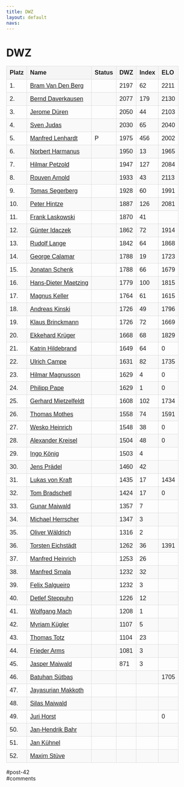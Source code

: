 ```yaml
---
title: DWZ 
layout: default
navs:
---
```

<div class="post-42 page type-page status-publish hentry" id="post-42">
<h1 class="entry-title">DWZ</h1>
<div class="entry-content">
<style>
		#dwzliste {
    		font-family: arial, sans-serif;
    		border-collapse: collapse;
    		width: 100%;
		}
		#dwzliste td, th {
    		border: 1px solid #dddddd;
    		text-align: left;
    		padding: 8px;
		}
		#dwzliste th {
    		background-color: #F5F5F5;
    		font-weight:bold;
		}
		#dwzliste tr:nth-child(odd) {
    		background-color: #F9F9F9;
		}
		</style><table id="dwzliste">
<tr>
<th>Platz</th>
<th align="left">Name</th>
<th>Status</th>
<th>DWZ</th>
<th>Index</th>
<th>ELO</th>
</tr>
<tr>
<td>1.</td>
<td><a href="http://www.schachbund.de/spieler/10013642.html" target="_blank"> Bram Van Den Berg</a></td>
<td></td>
<td>2197</td>
<td>62</td>
<td>2211</td>
</tr>
<tr>
<td>2.</td>
<td><a href="http://www.schachbund.de/spieler/10033664.html" target="_blank"> Bernd Daverkausen</a></td>
<td></td>
<td>2077</td>
<td>179</td>
<td>2130</td>
</tr>
<tr>
<td>3.</td>
<td><a href="http://www.schachbund.de/spieler/10040252.html" target="_blank"> Jerome Düren</a></td>
<td></td>
<td>2050</td>
<td>44</td>
<td>2103</td>
</tr>
<tr>
<td>4.</td>
<td><a href="http://www.schachbund.de/spieler/10096720.html" target="_blank"> Sven Judas</a></td>
<td></td>
<td>2030</td>
<td>65</td>
<td>2040</td>
</tr>
<tr>
<td>5.</td>
<td><a href="http://www.schachbund.de/spieler/10127270.html" target="_blank"> Manfred Lenhardt</a></td>
<td>P</td>
<td>1975</td>
<td>456</td>
<td>2002</td>
</tr>
<tr>
<td>6.</td>
<td><a href="http://www.schachbund.de/spieler/10611609.html" target="_blank"> Norbert Harmanus</a></td>
<td></td>
<td>1950</td>
<td>13</td>
<td>1965</td>
</tr>
<tr>
<td>7.</td>
<td><a href="http://www.schachbund.de/spieler/10163013.html" target="_blank"> Hilmar Petzold</a></td>
<td></td>
<td>1947</td>
<td>127</td>
<td>2084</td>
</tr>
<tr>
<td>8.</td>
<td><a href="http://www.schachbund.de/spieler/10004413.html" target="_blank"> Rouven Arnold</a></td>
<td></td>
<td>1933</td>
<td>43</td>
<td>2113</td>
</tr>
<tr>
<td>9.</td>
<td><a href="http://www.schachbund.de/spieler/10205260.html" target="_blank"> Tomas Segerberg</a></td>
<td></td>
<td>1928</td>
<td>60</td>
<td>1991</td>
</tr>
<tr>
<td>10.</td>
<td><a href="http://www.schachbund.de/spieler/10084564.html" target="_blank"> Peter Hintze</a></td>
<td></td>
<td>1887</td>
<td>126</td>
<td>2081</td>
</tr>
<tr>
<td>11.</td>
<td><a href="http://www.schachbund.de/spieler/10124735.html" target="_blank"> Frank Laskowski</a></td>
<td></td>
<td>1870</td>
<td>41</td>
<td></td>
</tr>
<tr>
<td>12.</td>
<td><a href="http://www.schachbund.de/spieler/10091944.html" target="_blank"> Günter Idaczek</a></td>
<td></td>
<td>1862</td>
<td>72</td>
<td>1914</td>
</tr>
<tr>
<td>13.</td>
<td><a href="http://www.schachbund.de/spieler/10040868.html" target="_blank"> Rudolf Lange</a></td>
<td></td>
<td>1842</td>
<td>64</td>
<td>1868</td>
</tr>
<tr>
<td>14.</td>
<td><a href="http://www.schachbund.de/spieler/10285337.html" target="_blank"> George Calamar</a></td>
<td></td>
<td>1788</td>
<td>19</td>
<td>1723</td>
</tr>
<tr>
<td>15.</td>
<td><a href="http://www.schachbund.de/spieler/10553797.html" target="_blank"> Jonatan Schenk</a></td>
<td></td>
<td>1788</td>
<td>66</td>
<td>1679</td>
</tr>
<tr>
<td>16.</td>
<td><a href="http://www.schachbund.de/spieler/10134510.html" target="_blank"> Hans-Dieter Maetzing</a></td>
<td></td>
<td>1779</td>
<td>100</td>
<td>1815</td>
</tr>
<tr>
<td>17.</td>
<td><a href="http://www.schachbund.de/spieler/10101963.html" target="_blank"> Magnus Keller</a></td>
<td></td>
<td>1764</td>
<td>61</td>
<td>1615</td>
</tr>
<tr>
<td>18.</td>
<td><a href="http://www.schachbund.de/spieler/10104296.html" target="_blank"> Andreas Kinski</a></td>
<td></td>
<td>1726</td>
<td>49</td>
<td>1796</td>
</tr>
<tr>
<td>19.</td>
<td><a href="http://www.schachbund.de/spieler/10024729.html" target="_blank"> Klaus Brinckmann</a></td>
<td></td>
<td>1726</td>
<td>72</td>
<td>1669</td>
</tr>
<tr>
<td>20.</td>
<td><a href="http://www.schachbund.de/spieler/10118325.html" target="_blank"> Ekkehard Krüger</a></td>
<td></td>
<td>1668</td>
<td>68</td>
<td>1829</td>
</tr>
<tr>
<td>21.</td>
<td><a href="http://www.schachbund.de/spieler/10083814.html" target="_blank"> Katrin Hildebrand</a></td>
<td></td>
<td>1649</td>
<td>64</td>
<td>0</td>
</tr>
<tr>
<td>22.</td>
<td><a href="http://www.schachbund.de/spieler/10029562.html" target="_blank"> Ulrich Campe</a></td>
<td></td>
<td>1631</td>
<td>82</td>
<td>1735</td>
</tr>
<tr>
<td>23.</td>
<td><a href="http://www.schachbund.de/spieler/10770951.html" target="_blank"> Hilmar Magnusson</a></td>
<td></td>
<td>1629</td>
<td>4</td>
<td>0</td>
</tr>
<tr>
<td>24.</td>
<td><a href="http://www.schachbund.de/spieler/10830177.html" target="_blank"> Philipp Pape</a></td>
<td></td>
<td>1629</td>
<td>1</td>
<td>0</td>
</tr>
<tr>
<td>25.</td>
<td><a href="http://www.schachbund.de/spieler/10143747.html" target="_blank"> Gerhard Mietzelfeldt</a></td>
<td></td>
<td>1608</td>
<td>102</td>
<td>1734</td>
</tr>
<tr>
<td>26.</td>
<td><a href="http://www.schachbund.de/spieler/10146805.html" target="_blank"> Thomas Mothes</a></td>
<td></td>
<td>1558</td>
<td>74</td>
<td>1591</td>
</tr>
<tr>
<td>27.</td>
<td><a href="http://www.schachbund.de/spieler/10078574.html" target="_blank"> Wesko Heinrich</a></td>
<td></td>
<td>1548</td>
<td>38</td>
<td>0</td>
</tr>
<tr>
<td>28.</td>
<td><a href="http://www.schachbund.de/spieler/10116442.html" target="_blank"> Alexander Kreisel</a></td>
<td></td>
<td>1504</td>
<td>48</td>
<td>0</td>
</tr>
<tr>
<td>29.</td>
<td><a href="http://www.schachbund.de/spieler/10110847.html" target="_blank"> Ingo König</a></td>
<td></td>
<td>1503</td>
<td>4</td>
<td></td>
</tr>
<tr>
<td>30.</td>
<td><a href="http://www.schachbund.de/spieler/10167436.html" target="_blank"> Jens Prädel</a></td>
<td></td>
<td>1460</td>
<td>42</td>
<td></td>
</tr>
<tr>
<td>31.</td>
<td><a href="http://www.schachbund.de/spieler/10708795.html" target="_blank"> Lukas von Kraft</a></td>
<td></td>
<td>1435</td>
<td>17</td>
<td>1434</td>
</tr>
<tr>
<td>32.</td>
<td><a href="http://www.schachbund.de/spieler/10022302.html" target="_blank"> Tom Bradschetl</a></td>
<td></td>
<td>1424</td>
<td>17</td>
<td>0</td>
</tr>
<tr>
<td>33.</td>
<td><a href="http://www.schachbund.de/spieler/10718317.html" target="_blank"> Gunar Maiwald</a></td>
<td></td>
<td>1357</td>
<td>7</td>
<td></td>
</tr>
<tr>
<td>34.</td>
<td><a href="http://www.schachbund.de/spieler/10082176.html" target="_blank"> Michael Herrscher</a></td>
<td></td>
<td>1347</td>
<td>3</td>
<td></td>
</tr>
<tr>
<td>35.</td>
<td><a href="http://www.schachbund.de/spieler/10835343.html" target="_blank"> Oliver Wäldrich</a></td>
<td></td>
<td>1316</td>
<td>2</td>
<td></td>
</tr>
<tr>
<td>36.</td>
<td><a href="http://www.schachbund.de/spieler/10553781.html" target="_blank"> Torsten Eichstädt</a></td>
<td></td>
<td>1262</td>
<td>36</td>
<td>1391</td>
</tr>
<tr>
<td>37.</td>
<td><a href="http://www.schachbund.de/spieler/10078511.html" target="_blank"> Manfred Heinrich</a></td>
<td></td>
<td>1253</td>
<td>26</td>
<td></td>
</tr>
<tr>
<td>38.</td>
<td><a href="http://www.schachbund.de/spieler/10209542.html" target="_blank"> Manfred Smala</a></td>
<td></td>
<td>1232</td>
<td>32</td>
<td></td>
</tr>
<tr>
<td>39.</td>
<td><a href="http://www.schachbund.de/spieler/10796627.html" target="_blank"> Felix Salgueiro</a></td>
<td></td>
<td>1232</td>
<td>3</td>
<td></td>
</tr>
<tr>
<td>40.</td>
<td><a href="http://www.schachbund.de/spieler/10275535.html" target="_blank"> Detlef Steppuhn</a></td>
<td></td>
<td>1226</td>
<td>12</td>
<td></td>
</tr>
<tr>
<td>41.</td>
<td><a href="http://www.schachbund.de/spieler/10830175.html" target="_blank"> Wolfgang Mach</a></td>
<td></td>
<td>1208</td>
<td>1</td>
<td></td>
</tr>
<tr>
<td>42.</td>
<td><a href="http://www.schachbund.de/spieler/10745115.html" target="_blank"> Myriam Kügler</a></td>
<td></td>
<td>1107</td>
<td>5</td>
<td></td>
</tr>
<tr>
<td>43.</td>
<td><a href="http://www.schachbund.de/spieler/10273928.html" target="_blank"> Thomas Totz</a></td>
<td></td>
<td>1104</td>
<td>23</td>
<td></td>
</tr>
<tr>
<td>44.</td>
<td><a href="http://www.schachbund.de/spieler/10620251.html" target="_blank"> Frieder Arms</a></td>
<td></td>
<td>1081</td>
<td>3</td>
<td></td>
</tr>
<tr>
<td>45.</td>
<td><a href="http://www.schachbund.de/spieler/10405586.html" target="_blank"> Jasper Maiwald</a></td>
<td></td>
<td>871</td>
<td>3</td>
<td></td>
</tr>
<tr>
<td>46.</td>
<td><a href="http://www.schachbund.de/spieler/10709459.html" target="_blank"> Batuhan Sütbaş</a></td>
<td></td>
<td></td>
<td></td>
<td>1705</td>
</tr>
<tr>
<td>47.</td>
<td><a href="http://www.schachbund.de/spieler/10778617.html" target="_blank"> Jayasurian Makkoth</a></td>
<td></td>
<td></td>
<td></td>
<td></td>
</tr>
<tr>
<td>48.</td>
<td><a href="http://www.schachbund.de/spieler/10783153.html" target="_blank"> Silas Maiwald</a></td>
<td></td>
<td></td>
<td></td>
<td></td>
</tr>
<tr>
<td>49.</td>
<td><a href="http://www.schachbund.de/spieler/10830173.html" target="_blank"> Juri Horst</a></td>
<td></td>
<td></td>
<td></td>
<td>0</td>
</tr>
<tr>
<td>50.</td>
<td><a href="http://www.schachbund.de/spieler/10839807.html" target="_blank"> Jan-Hendrik Bahr</a></td>
<td></td>
<td></td>
<td></td>
<td></td>
</tr>
<tr>
<td>51.</td>
<td><a href="http://www.schachbund.de/spieler/10840349.html" target="_blank"> Jan Kühnel</a></td>
<td></td>
<td></td>
<td></td>
<td></td>
</tr>
<tr>
<td>52.</td>
<td><a href="http://www.schachbund.de/spieler/10843867.html" target="_blank"> Maxim Stüve</a></td>
<td></td>
<td></td>
<td></td>
<td></td>
</tr>
</table>
</div><!-- .entry-content -->
</div> #post-42 
<div id="comments">
</div> #comments 
